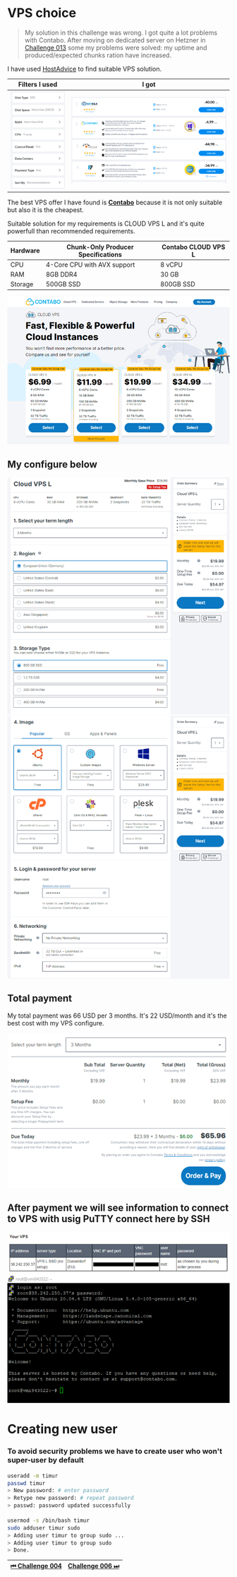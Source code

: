 # VPS choice

> My solution in this challenge was wrong. I got quite a lot problems with Contabo.
> After moving on dedicated server on Hetzner in [Challenge 013](./challenge_013.md) some my problems were solved: my uptime and produced/expected chunks ration have increased.

I have used [HostAdvice](https://hostadvice.com/vps/linux/?disk_space=200-999999999&disk_type=ssd&ram=8192-131072&cpu=4&sort=recommendations) to find suitable VPS solution.

| Filters I used                     | I got                                         |
| ---------------------------------- | --------------------------------------------- |
| ![](../images/vps/vps-compare.png) | ![](../images/vps/filtered-vps-providers.png) |

The best VPS offer I have found is [**Contabo**](https://contabo.com/en/vps/) because it is not only suitable but also it is the cheapest.

Suitable solution for my requirements is CLOUD VPS L and it's quite powerfull than recommended requirements.

| Hardware | Chunk-Only Producer Specifications | Contabo CLOUD VPS L |
| -------- | ---------------------------------- | ------------------- |
| CPU      | 4-Core CPU with AVX support        | 8 vCPU              |
| RAM      | 8GB DDR4                           | 30 GB               |
| Storage  | 500GB SSD                          | 800GB SSD           |

![](../images/vps/contabo-select-price.png)

## My configure below

![](../images/vps/contabo-select-configure-1.png)
![](../images/vps/contabo-select-configure-2.png)

## Total payment

My total payment was 66 USD per 3 months. It's 22 USD/month and it's the best cost with my VPS configure.

![](../images/vps/total-payment.png)

## After payment we will see information to connect to VPS with usig PuTTY connect here by SSH

![](../images/vps/contabo-after-payment.png)
![](../images/vps/contabo-connect-vps.png)

# Creating new user

### To avoid security problems we have to create user who won't super-user by default

```bash
useradd -m timur
passwd timur
> New password: # enter password
> Retype new password: # repeat password
> passwd: password updated successfully

usermod -s /bin/bash timur
sudo adduser timur sudo
> Adding user timur to group sudo ...
> Adding user timur to group sudo
> Done.
```

| [⏮ Challenge 004 ](./challenge_004.md) | [Challenge 006 ⏭](./challenge_006.md) |
| -------------------------------------- | ------------------------------------- |
